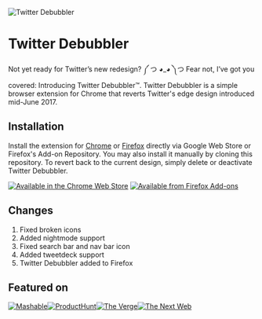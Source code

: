 ![Twitter Debubbler](https://Ln2.co/images/twitter-debubbler.png)

# Twitter Debubbler

Not yet ready for Twitter’s new redesign? ༼ つ ◕_◕ ༽つ Fear not, I’ve got you covered: Introducing Twitter Debubbler™. Twitter Debubbler is a simple browser extension for Chrome that reverts Twitter's edge design introduced mid-June 2017.

## Installation

Install the extension for [Chrome](https://chrome.google.com/webstore/detail/twitter-debubbler/hkjoicffkkieieemalcahjhhknneoapn) or [Firefox](https://addons.mozilla.org/en-US/firefox/addon/the-twitter-debubbler/) directly via Google Web Store or Firefox's Add-on Repository. You may also install it manually by cloning this repository. To revert back to the current design, simply delete or deactivate Twitter Debubbler.

[![Available in the Chrome Web Store](https://Ln2.co/images/chrome-web-store.png)](https://chrome.google.com/webstore/detail/twitter-debubbler/hkjoicffkkieieemalcahjhhknneoapn)
[![Available from Firefox Add-ons](https://Ln2.co/images/firefox-logo-horizontal-lockup.png)](https://chrome.google.com/webstore/detail/twitter-debubbler/hkjoicffkkieieemalcahjhhknneoapn)

## Changes
1. Fixed broken icons
2. Added nightmode support
3. Fixed search bar and nav bar icon
4. Added tweetdeck support
5. Twitter Debubbler added to Firefox

## Featured on

[![Mashable](https://Ln2.co/images/mashable.png)](http://mashable.com/2017/06/16/get-rid-of-twitter-bubbles/#yfl63wXniOqc)[![ProductHunt](https://Ln2.co/images/product-hunt.png)](https://www.producthunt.com/posts/twitter-debubbler)[![The Verge](https://Ln2.co/images/the-verge.png)](https://www.theverge.com/2017/6/16/15821004/twitter-debubbler-chrome-extension)[![The Next Web](https://Ln2.co/images/the-next-web.png)](https://thenextweb.com/twitter/2017/06/16/hate-twitters-bubblys-redesign-extension-gets-rid/#.tnw_mdOJuWAS)
